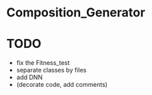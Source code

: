 # Composition_Generator

# TODO
  - fix the Fitness_test
  - separate classes by files
  - add DNN
  - (decorate code, add comments)

